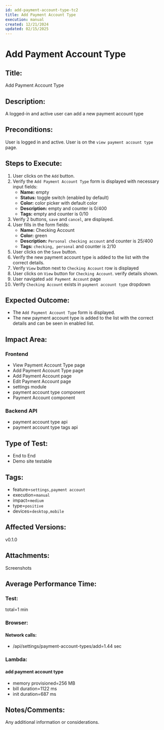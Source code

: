 ```yaml
---
id: add-payment-account-type-tc2
title: Add Payment Account Type
execution: manual
created: 12/21/2024
updated: 02/15/2025
---
```


# Add Payment Account Type

## Title:

Add Payment Account Type

## Description:

A logged-in and active user can add a new payment account type

## Preconditions:

User is logged in and active. User is on the `view payment account type` page.

## Steps to Execute:

1. User clicks on the `Add` button.
2. Verify the `Add Payment Account Type` form is displayed with necessary input fields:
   - **Name:** empty
   - **Status:** toggle switch (enabled by default)
   - **Color:** color picker with default color
   - **Description:** empty and counter is 0/400
   - **Tags:** empty and counter is 0/10
3. Verify 2 buttons, `save` and `cancel`, are displayed.
4. User fills in the form fields:
   - **Name:** Checking Account
   - **Color:** green
   - **Description:** `Personal checking account` and counter is 25/400
   - **Tags:** `checking, personal` and counter is 2/10
5. User clicks on the `Save` button.
6. Verify the new payment account type is added to the list with the correct details.
7. Verify `View` button next to `Checking Account` row is displayed
8. User clicks on `View` button for `Checking Account`. verify details shown.
9. User navigated `add Payment Account` page
10. Verify `Checking Account` exists in `payment account type` dropdown

## Expected Outcome:

- The `Add Payment Account Type` form is displayed.
- The new payment account type is added to the list with the correct details and can be seen in enabled list.

## Impact Area:

### Frontend

- View Payment Account Type page
- Add Payment Account Type page
- Add Payment Account page
- Edit Payment Account page
- settings module
- payment account type component
- Payment Account component

### Backend API

- payment account type api
- payment account type tags api

## Type of Test:

- End to End
- Demo site testable

## Tags:

- feature=`settings,payment account`
- execution=`manual`
- impact=`medium`
- type=`positive`
- devices=`desktop,mobile`

## Affected Versions:

v0.1.0

## Attachments:

Screenshots

## Average Performance Time:

### Test:

total=1 min

### Browser:

#### Network calls:

- /api/settings/payment-account-types/add=1.44 sec

### Lambda:

#### add payment account type

- memory provisioned=256 MB
- bill duration=1122 ms
- init duration=687 ms

## Notes/Comments:

Any additional information or considerations.
